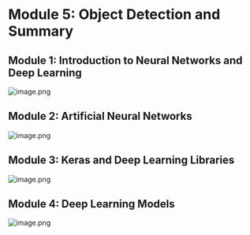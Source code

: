 

# Module 5: Object Detection and Summary
## Module 1: Introduction to Neural Networks and Deep Learning
![image.png](https://prod-files-secure.s3.us-west-2.amazonaws.com/03e82b26-cccb-4906-bb56-adabcbdc0655/a8d40bcb-c482-4026-8872-311e16b2dc63/image.png?X-Amz-Algorithm=AWS4-HMAC-SHA256&X-Amz-Content-Sha256=UNSIGNED-PAYLOAD&X-Amz-Credential=ASIAZI2LB4666CNLEPVJ%2F20250208%2Fus-west-2%2Fs3%2Faws4_request&X-Amz-Date=20250208T091352Z&X-Amz-Expires=3600&X-Amz-Security-Token=IQoJb3JpZ2luX2VjEHAaCXVzLXdlc3QtMiJHMEUCIQC6ZDI1NZy1%2BoTjvlaDHNKRKHrvF7H52fcU3d%2F33BsejAIgAOsrSt5QdkgsVska%2ByGnRnNeNRl0L907CGsaB7wTSeIqiAQIif%2F%2F%2F%2F%2F%2F%2F%2F%2F%2FARAAGgw2Mzc0MjMxODM4MDUiDEMgdFkI6vocRkyq5CrcAzhy4EkeJf8h%2FQBAgCATToQisDhn8FaDmPj%2FOuWkSffGTJaVdmIRHuMS78Kcb9%2BXtHi3LNBOn5zCacFR3l7bmF716Kie93R8J5Upkhol2VMhtDKvQIbepuUhjczWibfwap32O5iOXJMBuObtHDhG2LR7koJfP%2BqoHD5oN78gjTH%2F5utajuDB7ZBQ26cvLnx%2B7jjCXAM0J4NFUkrKaI%2FvCVU7WgMxj%2BpIsDzzqIQs4t%2BMsRUjOxHaGLFriYLJqeDyOJITA77uUTUWGKCs7m5eo65QIqS%2BshQIdh79XmvwoTprFvtuWeQEIlIXHpWILiWjGGB5cudn59mRed4ocTdlrg1Dv%2BVeeHrv9pBpYgd1bTRRf6PgxCMdv2zD9OAp0LipfriLODfr1tM%2B4a%2Bjzetk5aYXZOSzv7f%2F4FXzTy28TXUYZSflRNUDycqIpvm7C0gpyUY1uA0hXM3NpFXvSw2mrzF6Yi5AYI6Vs2OUNRxdzOfIMTjyjmUMDm25jaaHBm9RQ0At4q5Uijp8aGE0Xrn%2F8p8PCXVQ988J7PKYWEq%2FFIYNJqj4FR25m63YtTDKuplqvb5ZV%2FL7Hiv%2BLXmiF18qdDUR%2F5IJfw%2BDIW7Oo4p44PGfMaiXBkKi1Vpgsj0QMNmOnL0GOqUBMpIErdlAEfqwlQfTvvrcQSfynoFWvU2CJJlU9KHxTZfvr309wpFDg7z55TnKTx9plEk2WaHptvEglx075fchECtv6%2BAJCVkXsDSvXqpj63WGFyJzxFzxNJqNunoUzGfZjtNgUm7S1rKRdnKMOSiDPb04Nx3Q4Oc4SuCAe7%2B3JnXgZUyRtov%2Bbrt42JAnB1QZzGojvSKpCAQZ1BZd%2BWOSHkFH%2BEG6&X-Amz-Signature=130e67c9663ac4c24e1e0599fc6f673f3e4971c4a09d242cd4e087aaf18b2963&X-Amz-SignedHeaders=host&x-id=GetObject)
## Module 2: Artificial Neural Networks
![image.png](https://prod-files-secure.s3.us-west-2.amazonaws.com/03e82b26-cccb-4906-bb56-adabcbdc0655/5157ca89-62da-41d9-a98f-6432b71047a9/image.png?X-Amz-Algorithm=AWS4-HMAC-SHA256&X-Amz-Content-Sha256=UNSIGNED-PAYLOAD&X-Amz-Credential=ASIAZI2LB4666CNLEPVJ%2F20250208%2Fus-west-2%2Fs3%2Faws4_request&X-Amz-Date=20250208T091352Z&X-Amz-Expires=3600&X-Amz-Security-Token=IQoJb3JpZ2luX2VjEHAaCXVzLXdlc3QtMiJHMEUCIQC6ZDI1NZy1%2BoTjvlaDHNKRKHrvF7H52fcU3d%2F33BsejAIgAOsrSt5QdkgsVska%2ByGnRnNeNRl0L907CGsaB7wTSeIqiAQIif%2F%2F%2F%2F%2F%2F%2F%2F%2F%2FARAAGgw2Mzc0MjMxODM4MDUiDEMgdFkI6vocRkyq5CrcAzhy4EkeJf8h%2FQBAgCATToQisDhn8FaDmPj%2FOuWkSffGTJaVdmIRHuMS78Kcb9%2BXtHi3LNBOn5zCacFR3l7bmF716Kie93R8J5Upkhol2VMhtDKvQIbepuUhjczWibfwap32O5iOXJMBuObtHDhG2LR7koJfP%2BqoHD5oN78gjTH%2F5utajuDB7ZBQ26cvLnx%2B7jjCXAM0J4NFUkrKaI%2FvCVU7WgMxj%2BpIsDzzqIQs4t%2BMsRUjOxHaGLFriYLJqeDyOJITA77uUTUWGKCs7m5eo65QIqS%2BshQIdh79XmvwoTprFvtuWeQEIlIXHpWILiWjGGB5cudn59mRed4ocTdlrg1Dv%2BVeeHrv9pBpYgd1bTRRf6PgxCMdv2zD9OAp0LipfriLODfr1tM%2B4a%2Bjzetk5aYXZOSzv7f%2F4FXzTy28TXUYZSflRNUDycqIpvm7C0gpyUY1uA0hXM3NpFXvSw2mrzF6Yi5AYI6Vs2OUNRxdzOfIMTjyjmUMDm25jaaHBm9RQ0At4q5Uijp8aGE0Xrn%2F8p8PCXVQ988J7PKYWEq%2FFIYNJqj4FR25m63YtTDKuplqvb5ZV%2FL7Hiv%2BLXmiF18qdDUR%2F5IJfw%2BDIW7Oo4p44PGfMaiXBkKi1Vpgsj0QMNmOnL0GOqUBMpIErdlAEfqwlQfTvvrcQSfynoFWvU2CJJlU9KHxTZfvr309wpFDg7z55TnKTx9plEk2WaHptvEglx075fchECtv6%2BAJCVkXsDSvXqpj63WGFyJzxFzxNJqNunoUzGfZjtNgUm7S1rKRdnKMOSiDPb04Nx3Q4Oc4SuCAe7%2B3JnXgZUyRtov%2Bbrt42JAnB1QZzGojvSKpCAQZ1BZd%2BWOSHkFH%2BEG6&X-Amz-Signature=55b2869fab9f0bdf568de17c2d00b1fd64bdcba911d2ac37aea3107537c63010&X-Amz-SignedHeaders=host&x-id=GetObject)
## Module 3: Keras and Deep Learning Libraries
![image.png](https://prod-files-secure.s3.us-west-2.amazonaws.com/03e82b26-cccb-4906-bb56-adabcbdc0655/5089ce50-05f1-470d-ad42-42503bf1df5f/image.png?X-Amz-Algorithm=AWS4-HMAC-SHA256&X-Amz-Content-Sha256=UNSIGNED-PAYLOAD&X-Amz-Credential=ASIAZI2LB4666CNLEPVJ%2F20250208%2Fus-west-2%2Fs3%2Faws4_request&X-Amz-Date=20250208T091352Z&X-Amz-Expires=3600&X-Amz-Security-Token=IQoJb3JpZ2luX2VjEHAaCXVzLXdlc3QtMiJHMEUCIQC6ZDI1NZy1%2BoTjvlaDHNKRKHrvF7H52fcU3d%2F33BsejAIgAOsrSt5QdkgsVska%2ByGnRnNeNRl0L907CGsaB7wTSeIqiAQIif%2F%2F%2F%2F%2F%2F%2F%2F%2F%2FARAAGgw2Mzc0MjMxODM4MDUiDEMgdFkI6vocRkyq5CrcAzhy4EkeJf8h%2FQBAgCATToQisDhn8FaDmPj%2FOuWkSffGTJaVdmIRHuMS78Kcb9%2BXtHi3LNBOn5zCacFR3l7bmF716Kie93R8J5Upkhol2VMhtDKvQIbepuUhjczWibfwap32O5iOXJMBuObtHDhG2LR7koJfP%2BqoHD5oN78gjTH%2F5utajuDB7ZBQ26cvLnx%2B7jjCXAM0J4NFUkrKaI%2FvCVU7WgMxj%2BpIsDzzqIQs4t%2BMsRUjOxHaGLFriYLJqeDyOJITA77uUTUWGKCs7m5eo65QIqS%2BshQIdh79XmvwoTprFvtuWeQEIlIXHpWILiWjGGB5cudn59mRed4ocTdlrg1Dv%2BVeeHrv9pBpYgd1bTRRf6PgxCMdv2zD9OAp0LipfriLODfr1tM%2B4a%2Bjzetk5aYXZOSzv7f%2F4FXzTy28TXUYZSflRNUDycqIpvm7C0gpyUY1uA0hXM3NpFXvSw2mrzF6Yi5AYI6Vs2OUNRxdzOfIMTjyjmUMDm25jaaHBm9RQ0At4q5Uijp8aGE0Xrn%2F8p8PCXVQ988J7PKYWEq%2FFIYNJqj4FR25m63YtTDKuplqvb5ZV%2FL7Hiv%2BLXmiF18qdDUR%2F5IJfw%2BDIW7Oo4p44PGfMaiXBkKi1Vpgsj0QMNmOnL0GOqUBMpIErdlAEfqwlQfTvvrcQSfynoFWvU2CJJlU9KHxTZfvr309wpFDg7z55TnKTx9plEk2WaHptvEglx075fchECtv6%2BAJCVkXsDSvXqpj63WGFyJzxFzxNJqNunoUzGfZjtNgUm7S1rKRdnKMOSiDPb04Nx3Q4Oc4SuCAe7%2B3JnXgZUyRtov%2Bbrt42JAnB1QZzGojvSKpCAQZ1BZd%2BWOSHkFH%2BEG6&X-Amz-Signature=7d584e4638a81c0cc328e7fc540f516213f96565202fdb4da43e3efea3fc42a3&X-Amz-SignedHeaders=host&x-id=GetObject)
## Module 4: Deep Learning Models
![image.png](https://prod-files-secure.s3.us-west-2.amazonaws.com/03e82b26-cccb-4906-bb56-adabcbdc0655/4e22fcb0-cfbc-4d28-b961-b9b8fde071f0/image.png?X-Amz-Algorithm=AWS4-HMAC-SHA256&X-Amz-Content-Sha256=UNSIGNED-PAYLOAD&X-Amz-Credential=ASIAZI2LB4666CNLEPVJ%2F20250208%2Fus-west-2%2Fs3%2Faws4_request&X-Amz-Date=20250208T091352Z&X-Amz-Expires=3600&X-Amz-Security-Token=IQoJb3JpZ2luX2VjEHAaCXVzLXdlc3QtMiJHMEUCIQC6ZDI1NZy1%2BoTjvlaDHNKRKHrvF7H52fcU3d%2F33BsejAIgAOsrSt5QdkgsVska%2ByGnRnNeNRl0L907CGsaB7wTSeIqiAQIif%2F%2F%2F%2F%2F%2F%2F%2F%2F%2FARAAGgw2Mzc0MjMxODM4MDUiDEMgdFkI6vocRkyq5CrcAzhy4EkeJf8h%2FQBAgCATToQisDhn8FaDmPj%2FOuWkSffGTJaVdmIRHuMS78Kcb9%2BXtHi3LNBOn5zCacFR3l7bmF716Kie93R8J5Upkhol2VMhtDKvQIbepuUhjczWibfwap32O5iOXJMBuObtHDhG2LR7koJfP%2BqoHD5oN78gjTH%2F5utajuDB7ZBQ26cvLnx%2B7jjCXAM0J4NFUkrKaI%2FvCVU7WgMxj%2BpIsDzzqIQs4t%2BMsRUjOxHaGLFriYLJqeDyOJITA77uUTUWGKCs7m5eo65QIqS%2BshQIdh79XmvwoTprFvtuWeQEIlIXHpWILiWjGGB5cudn59mRed4ocTdlrg1Dv%2BVeeHrv9pBpYgd1bTRRf6PgxCMdv2zD9OAp0LipfriLODfr1tM%2B4a%2Bjzetk5aYXZOSzv7f%2F4FXzTy28TXUYZSflRNUDycqIpvm7C0gpyUY1uA0hXM3NpFXvSw2mrzF6Yi5AYI6Vs2OUNRxdzOfIMTjyjmUMDm25jaaHBm9RQ0At4q5Uijp8aGE0Xrn%2F8p8PCXVQ988J7PKYWEq%2FFIYNJqj4FR25m63YtTDKuplqvb5ZV%2FL7Hiv%2BLXmiF18qdDUR%2F5IJfw%2BDIW7Oo4p44PGfMaiXBkKi1Vpgsj0QMNmOnL0GOqUBMpIErdlAEfqwlQfTvvrcQSfynoFWvU2CJJlU9KHxTZfvr309wpFDg7z55TnKTx9plEk2WaHptvEglx075fchECtv6%2BAJCVkXsDSvXqpj63WGFyJzxFzxNJqNunoUzGfZjtNgUm7S1rKRdnKMOSiDPb04Nx3Q4Oc4SuCAe7%2B3JnXgZUyRtov%2Bbrt42JAnB1QZzGojvSKpCAQZ1BZd%2BWOSHkFH%2BEG6&X-Amz-Signature=728ad37ea37fe530921df6510b9cee7fbddad0b6cbe9fbc5252c6f82d31fd4cd&X-Amz-SignedHeaders=host&x-id=GetObject)